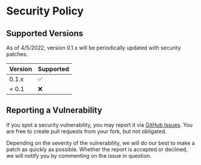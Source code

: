 # Security Policy

## Supported Versions

As of 4/5/2022, version 0.1.x will be periodically updated with security patches.

| Version | Supported          |
| ------- | ------------------ |
| 0.1.x   | :white_check_mark: |
| < 0.1   | :x:                |

## Reporting a Vulnerability

If you spot a security vulnerability, you may report it via [GitHub Issues](https://github.com/Thunder-Solutions/Thunder-Access/issues).
You are free to create pull requests from your fork, but not obligated.

Depending on the severity of the vulnerability, we will do our best to make a patch as quickly as possible.
Whether the report is accepted or declined, we will notify you by commenting on the issue in question.
